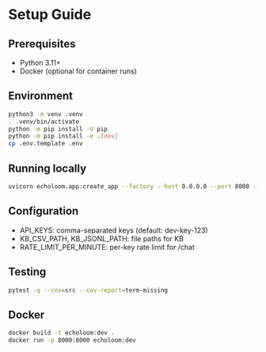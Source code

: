 # Setup Guide

## Prerequisites
- Python 3.11+
- Docker (optional for container runs)

## Environment
```bash
python3 -m venv .venv
. .venv/bin/activate
python -m pip install -U pip
python -m pip install -e .[dev]
cp .env.template .env
```

## Running locally
```bash
uvicorn echoloom.app:create_app --factory --host 0.0.0.0 --port 8000 --reload
```

## Configuration
- API_KEYS: comma-separated keys (default: dev-key-123)
- KB_CSV_PATH, KB_JSONL_PATH: file paths for KB
- RATE_LIMIT_PER_MINUTE: per-key rate limit for /chat

## Testing
```bash
pytest -q --cov=src --cov-report=term-missing
```

## Docker
```bash
docker build -t echoloom:dev .
docker run -p 8000:8000 echoloom:dev
```